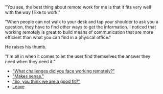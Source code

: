 "You see, the best thing about remote work for me is that it fits very well with the way I like to work."

"When people can not walk to your desk and tap your shoulder to ask you a question, they have to find other ways to get the information. I noticed that working remotely is great to build means of communication that are more efficient than what you can find in a physical office."

He raises his thumb.

"I'm all in when it comes to let the user find themselves the answer they need when they need it."

- ["What challenges did you face working remotely?"](remote-challenges.md)
- ["Makes sense."](questions.md)
- ["So, you think we are a good fit?"](fit-what-else.md)
- [Leave](leave.md)